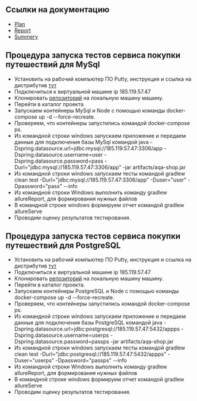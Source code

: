 ## Ссылки на документацию

* [Plan](https://github.com/Chikhareva/Diplom2/blob/master/DiplomDocs/Plan.md)
* [Report](https://github.com/Chikhareva/Diplom2/blob/master/DiplomDocs/Report.md)
* [Summery](https://github.com/Chikhareva/Diplom2/blob/master/DiplomDocs/Summery.md)

## Процедура запуска тестов сервиса покупки путешествий для MySql
* Установить на рабочий компьютер ПО Putty, инструкция и ссылка на дистрибутив [тут](https://github.com/netology-code/aqa-homeworks/blob/master/docker/timeweb-instruction.md)
* Подключиться к виртуальной машине ip 185.119.57.47
* Клонировать [репозиторий](https://github.com/Chikhareva/Diplom2) на локальную машину машину.
* Перейти в каталог проекта
* Запускаем контейнеры MySql и Node c помощью команды docker-compose up -d --force-recreate.
* Проверяем, что контейнеры запустились командой docker-compose ps.
* Из командной строки windows запускаем приложение и передаем данные для подключения базы MySql командой java -Dspring.datasource.url=jdbc:mysql://185.119.57.47:3306/app -Dspring.datasource.username=user -Dspring.datasource.password=pass -Durl="jdbc:mysql://185.119.57.47:3306/app" -jar artifacts/aqa-shop.jar
* Из командной строки windows запускаем тесты командой gradlew clean test -Durl="jdbc:mysql://185.119.57.47:3306/app" -Duser="user" -Dpassword="pass" --info
* Из командной строки Windows выполнить команду gradlew allureReport, для формирования нужных файлов
* В командной строке windows формируем отчет командой gradlew allureServe
* Проводим оценку результатов тестирования.

## Процедура запуска тестов сервиса покупки путешествий для PostgreSQL
* Установить на рабочий компьютер ПО Putty, инструкция и ссылка на дистрибутив [тут](https://github.com/netology-code/aqa-homeworks/blob/master/docker/timeweb-instruction.md)
* Подключиться к виртуальной машине ip 185.119.57.47
* Клонировать [репозиторий](https://github.com/Chikhareva/Diplom2) на локальную машину машину.
* Перейти в каталог проекта. 
* Запускаем контейнеры PostgreSQL и Node c помощью команды docker-compose up -d --force-recreate.
* Проверяем, что контейнеры запустились командой docker-compose ps.
* Из командной строки windows запускаем приложение и передаем данные для подключения базы PostgreSQL командой java -Dspring.datasource.url=jdbc:postgresql://185.119.57.47:5432/appps -Dspring.datasource.username=userps -Dspring.datasource.password=passps -jar artifacts/aqa-shop.jar
* Из командной строки windows запускаем тесты командой gradlew clean test -Durl="jdbc:postgresql://185.119.57.47:5432/appps" -Duser="userps" -Dpassword="passps" --info
* Из командной строки Windows выполнить команду gradlew allureReport, для формирования нужных файлов
* В командной строке windows формируем отчет командой gradlew allureServe
* Проводим оценку результатов тестирования.
